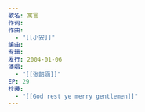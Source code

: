 ```yaml
---
歌名: 寓言
作词: 
作曲:
  - "[[小安]]"
编曲: 
专辑: 
发行: 2004-01-06
演唱:
  - "[[张韶涵]]"
EP: 29
抄袭:
  - "[[God rest ye merry gentlemen]]"
---
```

